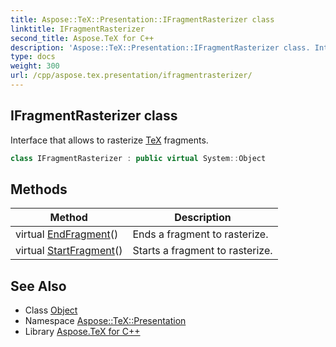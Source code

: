 ```yaml
---
title: Aspose::TeX::Presentation::IFragmentRasterizer class
linktitle: IFragmentRasterizer
second_title: Aspose.TeX for C++
description: 'Aspose::TeX::Presentation::IFragmentRasterizer class. Interface that allows to rasterize TeX fragments in C++.'
type: docs
weight: 300
url: /cpp/aspose.tex.presentation/ifragmentrasterizer/
---
```

## IFragmentRasterizer class


Interface that allows to rasterize [TeX](../../aspose.tex/) fragments.

```cpp
class IFragmentRasterizer : public virtual System::Object
```

## Methods

| Method | Description |
| --- | --- |
| virtual [EndFragment](./endfragment/)() | Ends a fragment to rasterize. |
| virtual [StartFragment](./startfragment/)() | Starts a fragment to rasterize. |
## See Also

* Class [Object](../../system/object/)
* Namespace [Aspose::TeX::Presentation](../)
* Library [Aspose.TeX for C++](../../)
